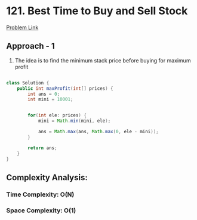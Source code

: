 # 121. Best Time to Buy and Sell Stock

[Problem Link](https://leetcode.com/problems/best-time-to-buy-and-sell-stock/)

## Approach - 1

1. The idea is to find the minimum stack price before buying for maximum profit

```Java

class Solution {
    public int maxProfit(int[] prices) {
        int ans = 0;
        int mini = 10001;


        for(int ele: prices) {
            mini = Math.min(mini, ele);

            ans = Math.max(ans, Math.max(0, ele - mini));
        }

        return ans;
    }
}

```

## Complexity Analysis:

### Time Complexity: O(N)

### Space Complexity: O(1)

